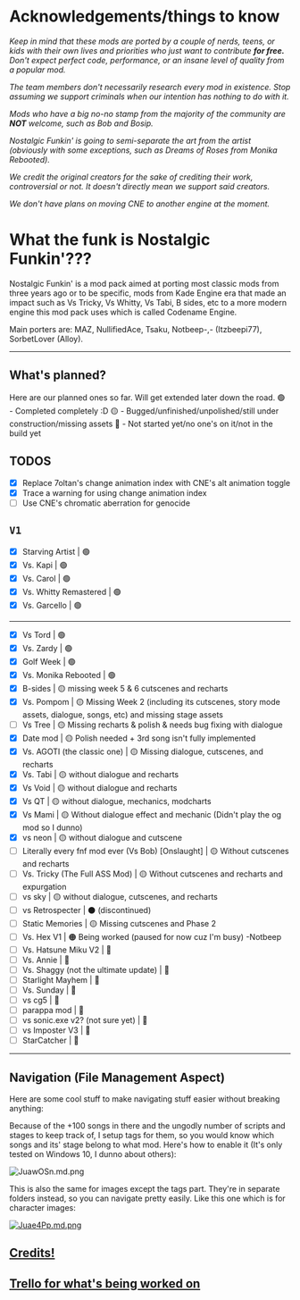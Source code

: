 # Acknowledgements/things to know

*Keep in mind that these mods are ported by a couple of nerds, teens, or kids with their own lives and priorities who just want to contribute **for free.** Don't expect perfect code, performance, or an insane level of quality from a popular mod.*

*The team members don't necessarily research every mod in existence. Stop assuming we support criminals when our intention has nothing to do with it.*

*Mods who have a big no-no stamp from the majority of the community are **NOT** welcome, such as Bob and Bosip.*

*Nostalgic Funkin' is going to semi-separate the art from the artist (obviously with some exceptions, such as Dreams of Roses from Monika Rebooted).*

*We credit the original creators for the sake of crediting their work, controversial or not. It doesn't directly mean we support said creators.*

*We don't have plans on moving CNE to another engine at the moment.*

# What the funk is Nostalgic Funkin'???

Nostalgic Funkin' is a mod pack aimed at porting most classic mods from three years ago or to be specific, mods from Kade Engine era that made an impact such as Vs Tricky, Vs Whitty, Vs Tabi, B sides, etc to a more modern engine this mod pack uses which is called Codename Engine.

Main porters are:
MAZ, NullifiedAce, Tsaku, Notbeep-,- (Itzbeepi77), SorbetLover (Alloy).

---
## What's planned?
Here are our planned ones so far. Will get extended later down the road.
🟢 - Completed completely :D
🟡 - Bugged/unfinished/unpolished/still under construction/missing assets
🔴 - Not started yet/no one's on it/not in the build yet

## TODOS
- [x] Replace 7oltan's change animation index with CNE's alt animation toggle
- [x] Trace a warning for using change animation index
- [ ] Use CNE's chromatic aberration for genocide

`V1`
---
- [x] Starving Artist | 🟢
- [x] Vs. Kapi | 🟢
- [x] Vs. Carol | 🟢
- [x] Vs. Whitty Remastered | 🟢
- [x] Vs. Garcello | 🟢
---
- [x] Vs Tord | 🟢
- [x] Vs. Zardy | 🟢
- [x] Golf Week | 🟢
- [x] Vs. Monika Rebooted | 🟢
- [x] B-sides | 🟡 missing week 5 & 6 cutscenes and recharts
- [x] Vs. Pompom | 🟡 Missing Week 2 (including its cutscenes, story mode assets, dialogue, songs, etc) and missing stage assets
- [ ] Vs Tree | 🟡 Missing recharts & polish & needs bug fixing with dialogue
- [x] Date mod | 🟡 Polish needed + 3rd song isn't fully implemented
- [x] Vs. AGOTI (the classic one) | 🟡 Missing dialogue, cutscenes, and recharts
- [x] Vs. Tabi | 🟡 without dialogue and recharts
- [x] Vs Void | 🟡 without dialogue and recharts
- [x] Vs QT | 🟡 without dialogue, mechanics, modcharts
- [x] Vs Mami | 🟡 Without dialogue effect and mechanic (Didn't play the og mod so I dunno)
- [x] vs neon | 🟡 without dialogue and cutscene
- [ ] Literally every fnf mod ever (Vs Bob) [Onslaught] | 🟡 Without cutscenes and recharts
- [ ] Vs. Tricky (The Full ASS Mod) | 🟡 Without cutscenes and recharts and expurgation
- [ ] vs sky | 🟡 without dialogue, cutscenes, and recharts
- [ ] vs Retrospecter | ⚫ (discontinued)
- [ ] Static Memories | 🟡 Missing cutscenes and Phase 2
- [ ] Vs. Hex V1 | 🟠 Being worked (paused for now cuz I'm busy) -Notbeep
- [ ] Vs. Hatsune Miku V2 | 🔴
- [ ] Vs. Annie | 🔴
- [ ] Vs. Shaggy (not the ultimate update) | 🔴
- [ ] Starlight Mayhem | 🔴
- [ ] Vs. Sunday | 🔴
- [ ] vs cg5 | 🔴
- [ ] parappa mod | 🔴
- [ ] vs sonic.exe v2? (not sure yet) | 🔴
- [ ] vs Imposter V3 | 🔴
- [ ] StarCatcher | 🔴
---

## Navigation (File Management Aspect)
Here are some cool stuff to make navigating stuff easier without breaking anything:

Because of the +100 songs in there and the ungodly number of scripts and stages to keep track of, I setup tags for them, so you would know which songs and its' stage belong to what mod.
Here's how to enable it (It's only tested on Windows 10, I dunno about others):

![JuawOSn.md.png](https://iili.io/JuawOSn.md.png)

This is also the same for images except the tags part.
They're in separate folders instead, so you can navigate pretty easily.
Like this one which is for character images:

[![Juae4Pp.md.png](https://iili.io/Juae4Pp.md.png)](https://freeimage.host/i/Juae4Pp)

## [Credits!](https://github.com/SorbetLover/NostalgicFunkin/blob/main/data/config/credits.xml)
## [Trello for what's being worked on](https://trello.com/b/2IyLXJck/nostalgic-funkin)
